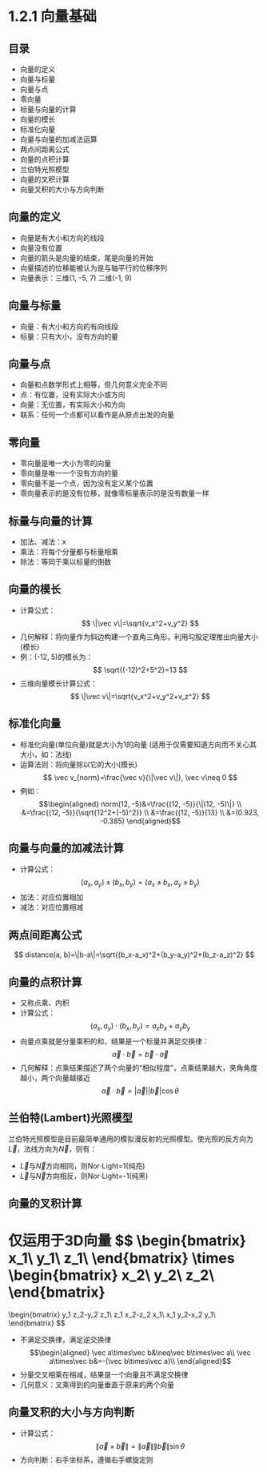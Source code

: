 # 1.2.1 向量基础
## 目录
* 向量的定义
* 向量与标量
* 向量与点
* 零向量
* 标量与向量的计算
* 向量的模长
* 标准化向量
* 向量与向量的加减法运算
* 两点间距离公式
* 向量的点积计算
* 兰伯特光照模型
* 向量的叉积计算
* 向量叉积的大小与方向判断
## 向量的定义
* 向量是有大小和方向的线段
* 向量没有位置
* 向量的箭头是向量的结束，尾是向量的开始
* 向量描述的位移能被认为是与轴平行的位移序列
* 向量表示：三维(1, -5, 7) 二维(-1, 9)
## 向量与标量
* 向量：有大小和方向的有向线段
* 标量：只有大小，没有方向的量
## 向量与点
* 向量和点数学形式上相等，但几何意义完全不同
* 点：有位置，没有实际大小或方向
* 向量：无位置，有实际大小和方向
* 联系：任何一个点都可以看作是从原点出发的向量
## 零向量
* 零向量是唯一大小为零的向量
* 零向量是唯一一个没有方向的量
* 零向量不是一个点，因为没有定义某个位置
* 零向量表示的是没有位移，就像零标量表示的是没有数量一样
## 标量与向量的计算
* 加法、减法：x
* 乘法：将每个分量都与标量相乘
* 除法：等同于乘以标量的倒数
## 向量的模长
* 计算公式： 
$$
\|\vec v\|=\sqrt{v_x^2+v_y^2}
$$
* 几何解释：将向量作为斜边构建一个直角三角形，利用勾股定理推出向量大小(模长)
* 例：(-12, 5)的模长为：
$$
\sqrt{(-12)^2+5^2}=13
$$
* 三维向量模长计算公式：
$$
\|\vec v\|=\sqrt{v_x^2+v_y^2+v_z^2}
$$
## 标准化向量
* 标准化向量(单位向量)就是大小为1的向量 (适用于仅需要知道方向而不关心其大小，如：法线)
* 运算法则：将向量除以它的大小(模长)
$$
\vec v_{norm}=\frac{\vec v}{\|\vec v\|}, \vec v\neq 0
$$
* 例如：
$$\begin{aligned}
norm(12, -5)&=\frac{(12, -5)}{\|(12, -5)\|} \\
&=\frac{(12, -5)}{\sqrt{12^2+(-5)^2}} \\
&=\frac{(12, -5)}{13} \\
&=(0.923, -0.385)
\end{aligned}$$
## 向量与向量的加减法计算
* 计算公式：
$$
(a_x, a_y)\pm(b_x, b_y)=(a_x\pm b_x,a_y\pm b_y)
$$
* 加法：对应位置相加
* 减法：对应位置相减
## 两点间距离公式
$$
distance(a, b)=\|b-a\|=\sqrt{(b_x-a_x)^2+(b_y-a_y)^2+(b_z-a_z)^2}
$$
## 向量的点积计算
* 又称点乘、内积
* 计算公式：
$$
(a_x,a_y)\cdot(b_x,b_y)=a_x b_x+a_y b_y
$$
* 向量点乘就是分量乘积的和，结果是一个标量并满足交换律：
$$
\vec a\cdot \vec b=\vec b\cdot \vec a
$$
* 几何解释：点乘结果描述了两个向量的“相似程度”，点乘结果越大，夹角角度越小，两个向量越接近
$$
\vec a \cdot\vec b=|\vec a||\vec b|\cos\theta
$$
## 兰伯特(Lambert)光照模型
兰伯特光照模型是目前最简单通用的模拟漫反射的光照模型。使光照的反方向为$\vec L$，法线方向为$\vec N$，则有：
* $\vec L$与$\vec N$方向相同，则Nor$\cdot$Light=1(纯亮)
* $\vec L$与$\vec N$方向相反，则Nor$\cdot$Light=-1(纯黑)
## 向量的叉积计算
仅运用于3D向量
$$
\begin{bmatrix}
x_1\\
y_1\\
z_1\\
\end{bmatrix}
\times
\begin{bmatrix}
x_2\\
y_2\\
z_2\\
\end{bmatrix}
=
\begin{bmatrix}
y_1 z_2-y_2 z_1\\
z_1 x_2-z_2 x_1\\
x_1 y_2-x_2 y_1\\
\end{bmatrix}
$$
* 不满足交换律，满足逆交换律
$$\begin{aligned}
\vec a\times\vec b&\neq\vec b\times\vec a\\
\vec a\times\vec b&=-(\vec b\times\vec a)\\
\end{aligned}$$
* 分量交叉相乘在相减，结果是一个向量且不满足交换律
* 几何意义：叉乘得到的向量垂直于原来的两个向量
## 向量叉积的大小与方向判断
* 计算公式：
$$
\|\vec a\times\vec b\|=\|\vec a\|\|\vec b\|\sin\theta
$$
* 方向判断：右手坐标系，遵循右手螺旋定则